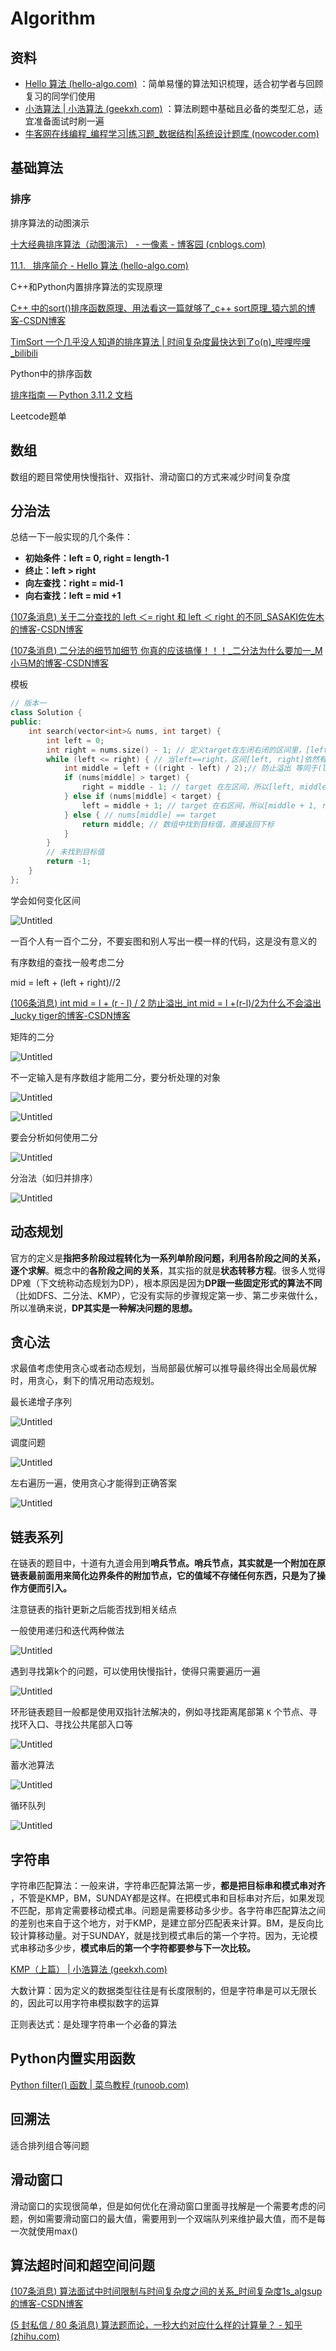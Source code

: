 # Algorithm

## 资料

- [Hello 算法 (hello-algo.com)](https://www.hello-algo.com/) ：简单易懂的算法知识梳理，适合初学者与回顾复习的同学们使用
- [小浩算法 | 小浩算法 (geekxh.com)](https://www.geekxh.com/0.0.%E5%AD%A6%E4%B9%A0%E9%A1%BB%E7%9F%A5/01.html) ：算法刷题中基础且必备的类型汇总，适宜准备面试时刷一遍
- [牛客网在线编程_编程学习|练习题_数据结构|系统设计题库 (nowcoder.com)](https://www.nowcoder.com/exam/oj?page=1&tab=%E7%AE%97%E6%B3%95%E7%AF%87&topicId=295&fromPut=pc_kol_aaaxiu)

## 基础算法

### 排序

排序算法的动图演示

[十大经典排序算法（动图演示） - 一像素 - 博客园 (cnblogs.com)](https://www.cnblogs.com/onepixel/articles/7674659.html)

[11.1.   排序简介 - Hello 算法 (hello-algo.com)](https://www.hello-algo.com/chapter_sorting/intro_to_sort/)

C++和Python内置排序算法的实现原理

[C++ 中的sort()排序函数原理、用法看这一篇就够了_c++ sort原理_猿六凯的博客-CSDN博客](https://blog.csdn.net/u014339447/article/details/109017759)

[TimSort 一个几乎没人知道的排序算法 | 时间复杂度最快达到了o(n)_哔哩哔哩_bilibili](https://www.bilibili.com/video/BV1944y1E7as/?spm_id_from=autoNext&vd_source=16860f65fea90013288ea5a6ba1bba3a)

Python中的排序函数

[排序指南 — Python 3.11.2 文档](https://docs.python.org/zh-cn/3/howto/sorting.html)

Leetcode题单

## 数组

数组的题目常使用快慢指针、双指针、滑动窗口的方式来减少时间复杂度

## 分治法

总结一下一般实现的几个条件：

- **初始条件：left = 0, right = length-1**
- **终止：left > right**
- **向左查找：right = mid-1**
- **向右查找：left = mid +1**

[(107条消息) 关于二分查找的 left ＜= right 和 left ＜ right 的不同_SASAKI佐佐木的博客-CSDN博客](https://blog.csdn.net/weixin_44162334/article/details/120127776)

[(107条消息) 二分法的细节加细节 你真的应该搞懂！！！_二分法为什么要加一_M小马M的博客-CSDN博客](https://blog.csdn.net/xiao_jj_jj/article/details/106018702)

模板

```cpp
// 版本一
class Solution {
public:
    int search(vector<int>& nums, int target) {
        int left = 0;
        int right = nums.size() - 1; // 定义target在左闭右闭的区间里，[left, right]
        while (left <= right) { // 当left==right，区间[left, right]依然有效，所以用 <=
            int middle = left + ((right - left) / 2);// 防止溢出 等同于(left + right)/2
            if (nums[middle] > target) {
                right = middle - 1; // target 在左区间，所以[left, middle - 1]
            } else if (nums[middle] < target) {
                left = middle + 1; // target 在右区间，所以[middle + 1, right]
            } else { // nums[middle] == target
                return middle; // 数组中找到目标值，直接返回下标
            }
        }
        // 未找到目标值
        return -1;
    }
};
```

学会如何变化区间

![Untitled](Algorithm%20fb3a5efb67f44233a59a6cbe13536c3f/Untitled.png)

一百个人有一百个二分，不要妄图和别人写出一模一样的代码，这是没有意义的

有序数组的查找一般考虑二分

mid = left + (left + right)//2

[(106条消息) int mid = l + (r - l) / 2 防止溢出_int mid = l +(r-l)/2为什么不会溢出_lucky tiger的博客-CSDN博客](https://blog.csdn.net/weixin_42269817/article/details/105934567)

矩阵的二分

![Untitled](Algorithm%20fb3a5efb67f44233a59a6cbe13536c3f/Untitled%201.png)

不一定输入是有序数组才能用二分，要分析处理的对象

![Untitled](Algorithm%20fb3a5efb67f44233a59a6cbe13536c3f/Untitled%202.png)

![Untitled](Algorithm%20fb3a5efb67f44233a59a6cbe13536c3f/Untitled%203.png)

要会分析如何使用二分

![Untitled](Algorithm%20fb3a5efb67f44233a59a6cbe13536c3f/Untitled%204.png)

分治法（如归并排序）

![Untitled](Algorithm%20fb3a5efb67f44233a59a6cbe13536c3f/Untitled%205.png)

## 动态规划

官方的定义是**指把多阶段过程转化为一系列单阶段问题，利用各阶段之间的关系，逐个求解**。概念中的**各阶段之间的关系**，其实指的就是**状态转移方程**。很多人觉得DP难（下文统称动态规划为DP），根本原因是因为**DP跟一些固定形式的算法不同**（比如DFS、二分法、KMP），它没有实际的步骤规定第一步、第二步来做什么，所以准确来说，**DP其实是一种解决问题的思想。**

## 贪心法

求最值考虑使用贪心或者动态规划，当局部最优解可以推导最终得出全局最优解时，用贪心，剩下的情况用动态规划。

最长递增子序列

![Untitled](Algorithm%20fb3a5efb67f44233a59a6cbe13536c3f/Untitled%206.png)

调度问题

![Untitled](Algorithm%20fb3a5efb67f44233a59a6cbe13536c3f/Untitled%207.png)

左右遍历一遍，使用贪心才能得到正确答案

![Untitled](Algorithm%20fb3a5efb67f44233a59a6cbe13536c3f/Untitled%208.png)

## 链表系列

在链表的题目中，十道有九道会用到**哨兵节点。**哨兵节点，其实就是一个**附加在原链表最前面用来简化边界条件的附加节点，它的值域不存储任何东西，只是为了操作方便而引入。**

注意链表的指针更新之后能否找到相关结点

一般使用递归和迭代两种做法

![Untitled](Algorithm%20fb3a5efb67f44233a59a6cbe13536c3f/Untitled%209.png)

遇到寻找第k个的问题，可以使用快慢指针，使得只需要遍历一遍

![Untitled](Algorithm%20fb3a5efb67f44233a59a6cbe13536c3f/Untitled%2010.png)

环形链表题目一般都是使用双指针法解决的，例如寻找距离尾部第 `K` 个节点、寻找环入口、寻找公共尾部入口等

![Untitled](Algorithm%20fb3a5efb67f44233a59a6cbe13536c3f/Untitled%2011.png)

蓄水池算法

![Untitled](Algorithm%20fb3a5efb67f44233a59a6cbe13536c3f/Untitled%2012.png)

循环队列

![Untitled](Algorithm%20fb3a5efb67f44233a59a6cbe13536c3f/Untitled%2013.png)

## 字符串

字符串匹配算法：一般来讲，字符串匹配算法第一步，**都是把目标串和模式串对齐**
，不管是KMP，BM，SUNDAY都是这样。在把模式串和目标串对齐后，如果发现不匹配，那肯定需要移动模式串。问题是需要移动多少步。各字符串匹配算法之间的差别也来自于这个地方，对于KMP，是建立部分匹配表来计算。BM，是反向比较计算移动量。对于SUNDAY，就是找到模式串后的第一个字符。因为，无论模式串移动多少步，**模式串后的第一个字符都要参与下一次比较。**

[KMP（上篇） | 小浩算法 (geekxh.com)](https://www.geekxh.com/1.3.%E5%AD%97%E7%AC%A6%E4%B8%B2%E7%B3%BB%E5%88%97/306.html#_01%E3%80%81%E5%9B%BE%E8%A7%A3%E5%88%86%E6%9E%90)

大数计算：因为定义的数据类型往往是有长度限制的，但是字符串是可以无限长的，因此可以用字符串模拟数字的运算

正则表达式：是处理字符串一个必备的算法

## Python内置实用函数

[Python filter() 函数 | 菜鸟教程 (runoob.com)](https://www.runoob.com/python/python-func-filter.html)

## 回溯法

适合排列组合等问题

## 滑动窗口

滑动窗口的实现很简单，但是如何优化在滑动窗口里面寻找解是一个需要考虑的问题，例如需要滑动窗口的最大值，需要用到一个双端队列来维护最大值，而不是每一次就使用max()

## 算法超时间和超空间问题

[(107条消息) 算法面试中时间限制与时间复杂度之间的关系_时间复杂度1s_algsup的博客-CSDN博客](https://blog.csdn.net/qq_43152052/article/details/112112038)

[(5 封私信 / 80 条消息) 算法题而论，一秒大约对应什么样的计算量？ - 知乎 (zhihu.com)](https://www.zhihu.com/question/30182122)
